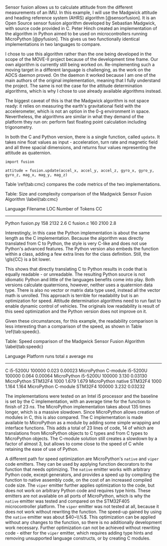 Sensor fusion allows us to calculate attitude from the different measurements of an IMU. In this example, I will use the Madgwick attitude and heading reference system (AHRS) algorithm [@sensorfusion]. It is an Open Source sensor fusion algorithm developed by Sebastian Madgwick, with source code provided in C. Peter Hinch created an implementation of the algorithm in Python aimed to be used on microcontrollers running MicroPython [@pyfusion]. This gives us two functionally identical implementations in two languages to compare.

I chose to use this algorithm rather than the one being developed in the scope of the MOVE-II project because of the development time frame. Our own algorithm is currently still being worked on. Re-implementing such a moving target in a different language is challenging, as the work on the ADCS daemon proved. On the daemon it worked because I am one of the main authors of the original implementation, meaning that I fully understand the project. The same is not the case for the attitude determination algorithms, which is why I chose to use already available algorithms instead.

The biggest caveat of this is that the Madgwick algorithm is not space ready: it relies on measuring the earth's gravitational field with the accelerometer, which is not an option in the 0-g environment in space. Nevertheless, the algorithms are similar in what they demand of the platform they run on: perform fast floating point calculation including trigonometry.

In both the C and Python version, there is a single function, called ```update```. It takes nine float values as input - acceleration, turn rate and magnetic field and all three spacial dimensions, and returns four values representing the attitude as quaternion.

~~~{.python}
import fusion

attitude = fusion.update(accel_x, accel_y, accel_z, gyro_x, gyro_y, gyro_z, mag_x, mag_y, mag_z)
~~~

Table \\ref{tab:cmc} compares the code metrics of the two implementations.

Table: Size and complexity comparison of the Madgwick Sensor Fusion Algorithm \\label{tab:cmc}

Language    Filename          LOC    Number of Tokens       CC
----------  --------------  -----  ------------------  -------
Python      fusion.py         158                2132  2.6
C           fusion.c          160                2100  2.8

Interestingly, in this case the Python implementation is about the same length as the C implementation. Because the algorithm was directly translated from C to Python, the style is very C-like and does not use Python's advanced features. The Python version also embeds the function within a class, adding a few extra lines for the class definition. Still, the \\gls{CC} is a bit lower.

This shows that directly translating C to Python results in code that is equally readable - or unreadable. The resulting Python source is not idiomatic Python and little of the languages benefits come into play. Both versions calculate quaternions, however, neither uses a quaternion data type. There is also no vector or matrix data type used, instead all the vector math is unrolled. This approach is terrible for readability but is an optimization for speed. Attitude determination algorithms need to run fast to enable dynamic control of vehicles. The originals low readability is result of this seed optimization and the Python version does not improve on it.

Given these circumstances, for this example, the readability comparison is less interesting than a comparison of the speed, as shown in Table \\ref{tab:speedc}.

Table: Speed comparison of the Madgwick Sensor Fusion Algorithm \\label{tab:speedc}

Language               Platform      runs  total $s$    average $ms$
---------------------  --------- -------- ----------- --------------
C                      i5-5200U  100000   0.023       0.00023
MicroPython C-module   i5-5200U  100000   0.064       0.00064
MicroPython            i5-5200U  100000   3.130       0.03130
MicroPython            STM32F4   1000     1.679       1.679
MicroPython native     STM32F4   1000     1.164       1.164
MicroPython C-module   STM32F4   100000   3.232       0.03232

The implementations were tested on an Intel i5 processor and the baseline is set by the C implementation, with an average time for the function to finish of $23~ns$. The MicroPython implementation takes about 135 times longer, which is a massive slowdown. Since MicroPython allows creation of modules in C, this is also compared. The C implementation is made available to MicroPython as a module by adding some simple wrapping and interface functions. This adds a total of 23 lines of code, 14 of which are translations from MicroPython objects to C types and from C types to MicroPython objects. The C-module solution still creates a slowdown by a factor of almost 3, but allows to come close to the speed of C while retaining the ease of use of Python.

A different path for speed optimization are MicroPython's ```native``` and ```viper``` code emitters. They can be used by applying function decorators to the function that needs optimizing. The ```native``` emitter works with arbitrary Python code, except generators, and provides a speed up by compiling the function to native assembly code, on the cost of an increased compiled code size. The ```viper``` emitter further applies optimization to the code, but does not work on arbitrary Python code and requires type hints. These emitters are not available on all ports of MicroPython, which is why the ```native``` emitter was tested and compared on the STM32F405 microcontroller platform. The ```viper``` emitter was not tested at all, because it does not work without rewriting the function. The speed-up gained by using the ```native``` emitter was about $40~\\%$. This optimization can be applied without any changes to the function, so there is no additionally development work necessary. Further optimization can not be achieved without rewriting code - either for the ```viper``` emitter, which requires adding type hints and removing unsupported language constructs, or by creating C modules.
